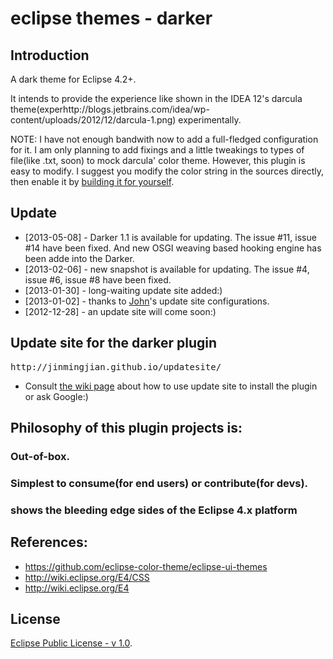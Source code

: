 # eclipse themes - darker

## Introduction
A dark theme for Eclipse 4.2+.

It intends to provide the experience like shown in the IDEA 12's darcula theme(experhttp://blogs.jetbrains.com/idea/wp-content/uploads/2012/12/darcula-1.png) experimentally.

NOTE: I have not enough bandwith now to add a full-fledged configuration for it. I am only planning to add fixings and a little tweakings to types of file(like .txt, soon) to mock darcula' color theme. However, this plugin is easy to modify. I suggest you modify the color string in the sources directly, then enable it by [building it for yourself](https://github.com/jinmingjian/eclipse.themes.darker/wiki/How-to-Build-a-Local-Update-site-for-Consuming-Your-Own-modifications).

## Update
* [2013-05-08] - Darker 1.1 is available for updating. The issue #11, issue #14 have been fixed. And new OSGI weaving based hooking engine has been adde into the Darker.
* [2013-02-06] - new snapshot is available for updating. The issue #4, issue #6, issue #8 have been fixed.
* [2013-01-30] - long-waiting update site added:)
* [2013-01-02] - thanks to [John](https://github.com/jeckhart)'s update site configurations.
* [2012-12-28] - an update site will come soon:)

## Update site for the darker plugin
<pre>http://jinmingjian.github.io/updatesite/</pre>
* Consult [the wiki page](https://github.com/jinmingjian/eclipse.themes.darker/wiki/How-to-Build-a-Local-Update-site-for-Consuming-Your-Own-modifications) about how to use update site to install the plugin or ask Google:)

## Philosophy of this plugin projects is:
### Out-of-box.
### Simplest to consume(for end users) or contribute(for devs).
### shows the bleeding edge sides of the Eclipse 4.x platform

## References:
* https://github.com/eclipse-color-theme/eclipse-ui-themes
* http://wiki.eclipse.org/E4/CSS
* http://wiki.eclipse.org/E4

## License
[Eclipse Public License - v 1.0](http://www.eclipse.org/legal/epl-v10.html).


